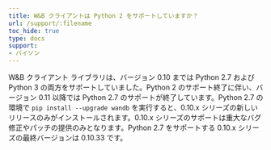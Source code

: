 ```yaml
---
title: W&B クライアントは Python 2 をサポートしていますか？
url: /support/:filename
toc_hide: true
type: docs
support:
- パイソン
---
```


W&B クライアント ライブラリは、バージョン 0.10 までは Python 2.7 および Python 3 の両方をサポートしていました。Python 2 のサポート終了に伴い、バージョン 0.11 以降では Python 2.7 のサポートが終了しています。Python 2.7 の環境で `pip install --upgrade wandb` を実行すると、0.10.x シリーズの新しいリリースのみがインストールされます。0.10.x シリーズのサポートは重大なバグ修正やパッチの提供のみとなります。Python 2.7 をサポートする 0.10.x シリーズの最終バージョンは 0.10.33 です。